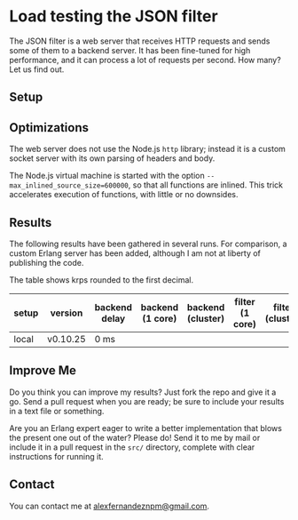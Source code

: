 # Load testing the JSON filter

The JSON filter is a web server that receives HTTP requests and sends some of them to a backend server.
It has been fine-tuned for high performance, and it can process a lot of requests per second.
How many? Let us find out.

## Setup

## Optimizations

The web server does not use the Node.js `http` library;
instead it is a custom socket server with its own parsing of headers and body.

The Node.js virtual machine is started with the option `--max_inlined_source_size=600000`,
so that all functions are inlined. This trick accelerates execution of functions,
with little or no downsides.

## Results

The following results have been gathered in several runs.
For comparison, a custom Erlang server has been added, although I am not at liberty
of publishing the code.

The table shows krps rounded to the first decimal.

|setup|version|backend delay|backend (1 core)|backend (cluster)|filter (1 core)|filter (cluster)|
|-----|-------|-------------|----------------|-----------------|---------------|----------------|
|local|v0.10.25|0 ms        |

## Improve Me

Do you think you can improve my results? 
Just fork the repo and give it a go.
Send a pull request when you are ready;
be sure to include your results in a text file or something.

Are you an Erlang expert eager to write a better implementation
that blows the present one out of the water? Please do!
Send it to me by mail or include it in a pull request
in the `src/` directory, complete with clear instructions for running it.

## Contact

You can contact me at [<alexfernandeznpm@gmail.com>](mailto:alexfernandeznpm@gmail.com).

